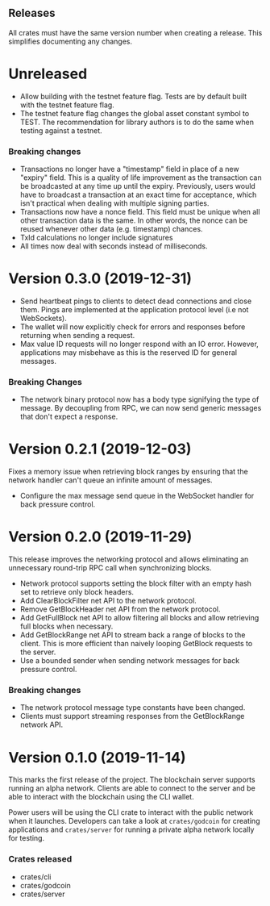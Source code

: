 ## Releases

All crates must have the same version number when creating a release. This
simplifies documenting any changes.

# Unreleased

- Allow building with the testnet feature flag. Tests are by default built with
  the testnet feature flag.
- The testnet feature flag changes the global asset constant symbol to TEST. The
  recommendation for library authors is to do the same when testing against a
  testnet.

### Breaking changes

- Transactions no longer have a "timestamp" field in place of a new "expiry"
  field. This is a quality of life improvement as the transaction can be
  broadcasted at any time up until the expiry. Previously, users would have to
  broadcast a transaction at an exact time for acceptance, which isn't practical
  when dealing with multiple signing parties.
- Transactions now have a nonce field. This field must be unique when all other
  transaction data is the same. In other words, the nonce can be reused whenever
  other data (e.g. timestamp) chances.
- TxId calculations no longer include signatures
- All times now deal with seconds instead of milliseconds.

# Version 0.3.0 (2019-12-31)

- Send heartbeat pings to clients to detect dead connections and close them.
  Pings are implemented at the application protocol level (i.e not WebSockets).
- The wallet will now explicitly check for errors and responses before returning
  when sending a request.
- Max value ID requests will no longer respond with an IO error. However,
  applications may misbehave as this is the reserved ID for general messages.

### Breaking Changes

- The network binary protocol now has a body type signifying the type of
  message. By decoupling from RPC, we can now send generic messages that don't
  expect a response.

# Version 0.2.1 (2019-12-03)

Fixes a memory issue when retrieving block ranges by ensuring that the network
handler can't queue an infinite amount of messages.

- Configure the max message send queue in the WebSocket handler for back
  pressure control.

# Version 0.2.0 (2019-11-29)

This release improves the networking protocol and allows eliminating an
unnecessary round-trip RPC call when synchronizing blocks.

- Network protocol supports setting the block filter with an empty hash set to
  retrieve only block headers.
- Add ClearBlockFilter net API to the network protocol.
- Remove GetBlockHeader net API from the network protocol.
- Add GetFullBlock net API to allow filtering all blocks and allow retrieving
  full blocks when necessary.
- Add GetBlockRange net API to stream back a range of blocks to the client. This
  is more efficient than naively looping GetBlock requests to the server.
- Use a bounded sender when sending network messages for back pressure control.

### Breaking changes

- The network protocol message type constants have been changed.
- Clients must support streaming responses from the GetBlockRange network API.

# Version 0.1.0 (2019-11-14)

This marks the first release of the project. The blockchain server supports
running an alpha network. Clients are able to connect to the server and be able
to interact with the blockchain using the CLI wallet.

Power users will be using the CLI crate to interact with the public network when
it launches. Developers can take a look at `crates/godcoin` for creating
applications and `crates/server` for running a private alpha network locally for
testing.

### Crates released
- crates/cli
- crates/godcoin
- crates/server
